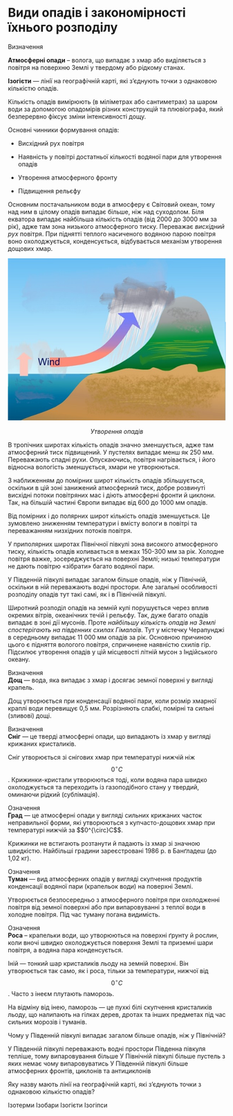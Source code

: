 Види опадiв i закономiрностi їхнього розподiлу
=====================================

<div class="eoz-wrap">
<span class="eoz">Визначення</span>
<div class="eoz-text">
<p><b>Атмосфернi опади</b> – волога, що випадає з хмар або видiляється
з повiтря на поверхню Землi у твердому або рiдкому станах.</p>
<b>Iзогiєти</b> — лiнiї на географiчнiй картi, якi з’єднують точки з однаковою кiлькiстю опадiв.
</div>
</div>

Кількість опадів вимірюють (в міліметрах або сантиметрах)
за шаром води за допомогою <span class="p1">опадомірів</span> різних конструкцій
та <span class="p1">плювіографа</span>, який безперервно фіксує зміни інтенсивності дощу.

Основні чинники формування опадів:

-   Висхідний рух повітря

-   Наявність у повітрі достатньої кількості водяної пари для утворення опадів

-   Утворення атмосферного фронту

-   Підвищення рельєфу

Основним постачальником води в атмосферу є Світовий океан, тому над ним
в цілому опадів випадає більше, ніж над суходолом. <span class="p1">Біля екватора</span>
випадає найбільша кількість опадів (від 2000 до 3000 мм за рік), адже
там зона низького атмосферного тиску. Переважає *висхідний рух* повітря.
При піднятті теплого насиченого водяною парою повітря воно
охолоджується, конденсується, відбувається механізм утворення дощових
хмар.

<div align="center">
<img src="13.png">
<p><i>Утворення опадів</i></p>
</div>

<span class="p1">В тропічних широтах</span> кількість опадів значно зменшується, адже там
атмосферний тиск підвищений. У пустелях випадає менш як 250 мм.
Переважають спадні рухи. Опускаючись, повітря нагрівається, і його
відносна вологість зменшується, хмари не утворюються.

З наближенням до <span class="p1">помірних широт</span> кількість опадів збільшується,
оскільки в цій зоні занижений атмосферний тиск, добре розвинуті висхідні
потоки повітряних мас і діють атмосферні фронти й циклони. Так, на
більшій частині Європи випадає від 600 до 1000 мм опадів.

<span class="p1">Від помірних і до полярних широт</span> кількість опадів зменшується. Це
зумовлено зниженням температури і вмісту вологи в повітрі та
переважанням низхідних потоків повітря.

У <span class="p1">приполярних широтах</span> Північної півкулі зона високого атмосферного
тиску, кількість опадів коливається в межах 150-300 мм за рік. Холодне
повітря важке, зосереджується на поверхні Землі; низькі температури не
дають повітрю «зібрати» багато водяної пари.

У <span class="p1">Південній півкулі</span> випадає загалом більше опадів, ніж у Північній,
оскільки в ній переважають водні простори. Але загальні особливості
розподілу опадів тут такі самі, як і в Північній півкулі.

Широтний розподіл опадів на земній кулі порушується через вплив окремих
вітрів, океанічних течій і рельєфу. Так, дуже багато опадів випадає в
зоні дії мусонів. Проте *найбільшу кількість опадів на Землі спостерігають на південних схилах Гімалаїв*. Тут у містечку Черапунджі в
середньому випадає 11 000 мм опадів за рік. Основною причиною цього є
підняття вологого повітря, спричинене наявністю схилів гір. Підсилює
утворення опадів у цій місцевості літній мусон з Індійського океану.

<div class="eoz-wrap">
<span class="eoz">Визначення</span>
<div class="eoz-text">
<b>Дощ</b> — вода, яка випадає з хмар i досягає земної поверхнi у виглядi крапель.
</div>
</div>

Дощ утворюється при конденсації водяної пари, коли розмір хмарної краплі води перевищує 0,5 мм. Розрізняють <span class="p1">слабкі</span>, <span class="p1">помірні</span> та <span class="p1">сильні</span> (зливові) дощі.

<div class="eoz-wrap">
<span class="eoz">Визначення</span>
<div class="eoz-text">
<b>Снiг</b> — це твердi атмосфернi опади, що випадають iз хмар у виглядi
крижаних кристаликiв.
</div>
</div>

Сніг утворюється зі снігових хмар при температурі нижчій ніж
$$0^{\circ}С$$. Крижинки-кристали утворюються тоді, коли водяна пара
швидко охолоджується та переходить із газоподібного стану у твердий,
оминаючи рідкий (сублімація).

<div class="eoz-wrap">
<span class="eoz">Означення</span>
<div class="eoz-text">
<b>Град</b> — це атмосфернi опади у виглядi сильних крижаних часток
неправильної форми, якi утворюються з купчасто-дощових хмар
при температурi нижчiй за $$0^{\circ}С$$.
</div>
</div>

Крижинки не встигають розтанути й падають із хмар зі значною швидкістю.
Найбільші градини зареєстровані 1986 р. в Банґладеш (до 1,02 кг).

<div class="eoz-wrap">
<span class="eoz">Означення</span>
<div class="eoz-text">
<b>Туман</b> — вид атмосферних опадiв у виглядi скупчення продуктiв
конденсацiї водяної пари (крапельок води) на поверхнi Землi.
</div>
</div>

Утворюється безпосередньо з атмосферного повітря при охолодженні повітря
від земної поверхні або при випаровуванні з теплої води в холодне
повітря. Під час туману погана видимість.

<div class="eoz-wrap">
<span class="eoz">Означення</span>
<div class="eoz-text">
<b>Роса</b> – крапельки води, що утворюються на поверхнi ґрунту й рослин, коли вночi швидко охолоджується поверхня Землi та приземнi
шари повiтря, а водяна пара конденсується.
</div>
</div>

<span class="p1">Іній</span> — тонкий шар кристаликів льоду на земній поверхні. Він
утворюється так само, як і роса, тільки за температури, нижчої від
$$0^{\circ}С$$. Часто з інеєм плутають паморозь.

На відміну від інею, <span class="p1">паморозь</span> — це пухкі білі скупчення кристаликів
льоду, що налипають на гілках дерев, дротах та інших предметах під час сильних морозів і туманів.

<quiz>
<question>
<p>Чому у Південній півкулі випадає загалом більше опадів, ніж у Північній?</p>
<answer correct>У Південній півкулі переважають водні простори</answer>
<answer>Південна півкуля тепліше, тому випаровування більше</answer>
<answer>У Північній півкулі більше пустель з яких немає чому випаровуватись</answer>
<answer>У Південній півкулі більше атмосферних фронтів, циклонів та антициклонів</answer>
</question>
<question>
<p>Яку назву мають лiнiї на географічній карті, якi з’єднують точки з однаковою кiлькiстю опадiв?</p>
<answer>Ізотерми</answer>
<answer>Ізобари</answer>
<answer correct>Ізогієти</answer>
<answer>Ізогіпси</answer>
</question>
</quiz>
